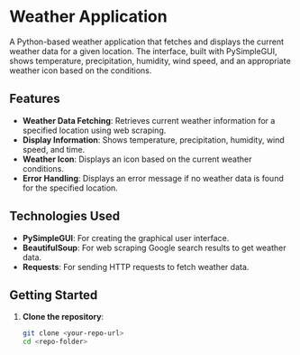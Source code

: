 # Weather Application

A Python-based weather application that fetches and displays the current weather data for a given location. The interface, built with PySimpleGUI, shows temperature, precipitation, humidity, wind speed, and an appropriate weather icon based on the conditions.

## Features
- **Weather Data Fetching**: Retrieves current weather information for a specified location using web scraping.
- **Display Information**: Shows temperature, precipitation, humidity, wind speed, and time.
- **Weather Icon**: Displays an icon based on the current weather conditions.
- **Error Handling**: Displays an error message if no weather data is found for the specified location.

## Technologies Used
- **PySimpleGUI**: For creating the graphical user interface.
- **BeautifulSoup**: For web scraping Google search results to get weather data.
- **Requests**: For sending HTTP requests to fetch weather data.

## Getting Started
1. **Clone the repository**:
   ```bash
   git clone <your-repo-url>
   cd <repo-folder>
